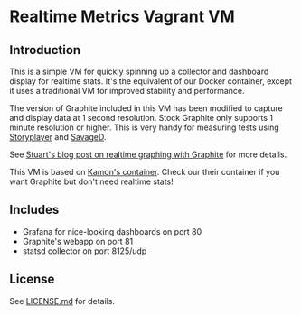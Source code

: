 # Realtime Metrics Vagrant VM

## Introduction

This is a simple VM for quickly spinning up a collector and dashboard display for realtime stats. It's the equivalent of our Docker container, except it uses a traditional VM for improved stability and performance.

The version of Graphite included in this VM has been modified to capture and display data at 1 second resolution. Stock Graphite only supports 1 minute resolution or higher. This is very handy for measuring tests using [Storyplayer](https://datasift.github.io/storyplayer/) and [SavageD](https://github.com/ganbarodigital/SavageD).

See [Stuart's blog post on realtime graphing with Graphite](http://blog.stuartherbert.com/php/2011/09/21/real-time-graphing-with-graphite/) for more details.

This VM is based on [Kamon's container](https://github.com/kamon-io/docker-grafana-graphite). Check our their container if you want Graphite but don't need realtime stats!

## Includes

* Grafana for nice-looking dashboards on port 80
* Graphite's webapp on port 81
* statsd collector on port 8125/udp

## License

See [LICENSE.md](LICENSE.md) for details.